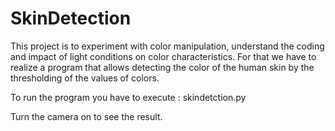 # SkinDetection


This project is to experiment with color manipulation, understand the coding and impact of light conditions on color characteristics.
For that we have to realize a program that allows detecting the color of the human skin by the thresholding of the values of colors. 


To run the program you have to execute : skindetction.py 

Turn the camera on to see the result.
